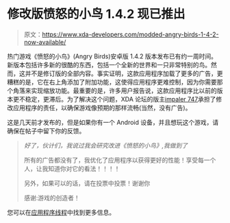 # 修改版愤怒的小鸟 1.4.2 现已推出

> 原文：<https://www.xda-developers.com/modded-angry-birds-1-4-2-now-available/>

热门游戏《愤怒的小鸟》(Angry Birds)安卓版 1.4.2 版本发布已有约一周时间。新版本包括许多新的很酷的东西，包括一个全新的世界和一只非常特别的鸟。然而，这并不是修订版的全部内容。事实证明，这款应用程序加载了更多的广告，更糟糕的是，它在右上角添加了附加功能，这使得应用程序更难控制，因为你需要那个角落来实现缩放功能。最重要的是，许多用户报告说，这款应用程序比以前的版本更不稳定，更滞后。为了解决这个问题，XDA 论坛的版主[impaler 747](http://forum.xda-developers.com/member.php?u=2433609)承担了修改应用程序的责任，以确保游戏像预期的那样流畅(当然，没有广告)。

这是几天前才发布的，但是如果你有一个 Android 设备，并且想玩这个游戏，请确保在帖子中留下你的反馈。

> *好了，伙计们，我说过我会研究改进《愤怒的小鸟》,我做到了*
> 
> 所有的广告都没有了，我优化了应用程序以获得更好的性能！享受每一个人，让我知道你对它的看法！！！！
> 
> 另外，如果可以的话，请在投票中投票！谢谢你
> 
> 感谢:游戏的创造者！

您可以在[应用程序线程](http://forum.xda-developers.com/showthread.php?t=838184)中找到更多信息。